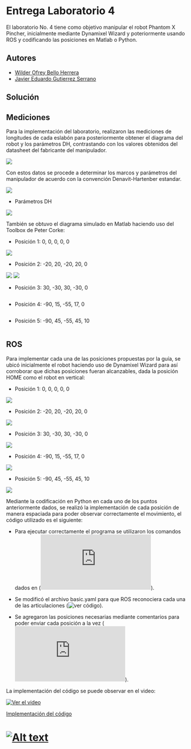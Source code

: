 # Entrega Laboratorio 4

El laboratorio No. 4 tiene como objetivo manipular el robot Phantom X Pincher, inicialmente mediante Dynamixel Wizard y poteriormente usando ROS y codificando las posiciones en Matlab o Python.

## Autores

- [Wilder Ofrey Bello Herrera](https://github.com/WilderBello)
- [Javier Eduardo Gutierrez Serrano](https://github.com/jaegutierrezser)

## Solución

## Mediciones

Para la implementación del laboratorio, realizaron las mediciones de longitudes de cada eslabón para posteriormente obtener el diagrama del robot y los parámetros DH, contrastando con los valores obtenidos del datasheet del fabricante del manipulador.

![](https://github.com/WilderBello/Robotica_Laboratorio_4/blob/main/MatLab/Imagenes/Space_Work.png)

Con estos datos se procede a determinar los marcos y parámetros del manipulador de acuerdo con la convención Denavit-Hartenber estandar.

![](https://github.com/WilderBello/Robotica_Laboratorio_4/blob/main/MatLab/Imagenes/Marcos_DH.png)

- Parámetros DH

![](https://github.com/WilderBello/Robotica_Laboratorio_4/blob/main/MatLab/Imagenes/DH.png)

También se obtuvo el diagrama simulado en Matlab haciendo uso del Toolbox de Peter Corke:

- Posición 1: 0, 0, 0, 0, 0

![](https://github.com/WilderBello/Robotica_Laboratorio_4/blob/main/MatLab/Imagenes/Posicion_N%C2%B001.png)

- Posición 2: -20, 20, -20, 20, 0

![](https://github.com/WilderBello/Robotica_Laboratorio_4/blob/main/MatLab/Imagenes/Posicion_N%C2%B002_1.png)
![](https://github.com/WilderBello/Robotica_Laboratorio_4/blob/main/MatLab/Imagenes/Posicion_N%C2%B002_2.png)

- Posición 3: 30, -30, 30, -30, 0

![]()

- Posición 4: -90, 15, -55, 17, 0

![]()

- Posición 5: -90, 45, -55, 45, 10

![]()

## ROS

Para implementar cada una de las posiciones propuestas por la guía, se ubicó inicialmente el robot haciendo uso de Dynamixel Wizard para así corroborar que dichas posiciones fueran alcanzables, dada la posición HOME como el robot en vertical:

- Posición 1: 0, 0, 0, 0, 0

![](https://github.com/WilderBello/Robotica_Laboratorio_4/blob/main/Imagenes/Wizard1.png)

- Posición 2: -20, 20, -20, 20, 0

![](https://github.com/WilderBello/Robotica_Laboratorio_4/blob/main/Imagenes/Wizard2.jpg)

- Posición 3: 30, -30, 30, -30, 0

![](https://github.com/WilderBello/Robotica_Laboratorio_4/blob/main/Imagenes/Wizard3.jpg)

- Posición 4: -90, 15, -55, 17, 0

![](https://github.com/WilderBello/Robotica_Laboratorio_4/blob/main/Imagenes/Wizard4.jpg)

- Posición 5: -90, 45, -55, 45, 10

![](https://github.com/WilderBello/Robotica_Laboratorio_4/blob/main/Imagenes/Wizard5.jpg)

Mediante la codificación en Python en cada uno de los puntos anteriormente dados, se realizó la implementación de cada posición de manera espaciada para poder observar correctamente el movimiento, el código utilizado es el siguiente:

- Para ejecutar correctamente el programa se utilizaron los comandos dados en (![comandos para ROS](https://github.com/WilderBello/Robotica_Laboratorio_4/blob/main/Codigo/comandos.txt)).

- Se modificó el archivo basic.yaml para que ROS reconociera cada una de las articulaciones (![ver código](https://github.com/WilderBello/Robotica_Laboratorio_4/blob/main/Codigo/basic.yaml)).

- Se agregaron las posiciones necesarias mediante comentarios para poder enviar cada posición a la vez (![ver código en Python](https://github.com/WilderBello/Robotica_Laboratorio_4/blob/main/Codigo/jointPub.py)).

La implementación del código se puede observar en el video:

[![Ver el video](https://drive.google.com/file/d/1QhI-nAJg5XgqxbzmVyoA0x-kBUTsYf57/view?usp=sharing)](https://drive.google.com/file/d/1QhI-nAJg5XgqxbzmVyoA0x-kBUTsYf57/view?usp=sharing)

[Implementación del código](https://www.youtube.com/watch?v=MV9ingfI5bI&ab_channel=JavierEduardoGutierrezSerrqno)
# [![Alt text](https://img.youtube.com/vi/MV9ingfI5bI/0.jpg)](https://www.youtube.com/watch?v=MV9ingfI5bI)

